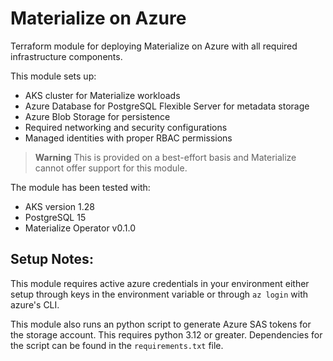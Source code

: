 # Materialize on Azure

Terraform module for deploying Materialize on Azure with all required infrastructure components.

This module sets up:
- AKS cluster for Materialize workloads
- Azure Database for PostgreSQL Flexible Server for metadata storage
- Azure Blob Storage for persistence
- Required networking and security configurations
- Managed identities with proper RBAC permissions

> **Warning** This is provided on a best-effort basis and Materialize cannot offer support for this module.

The module has been tested with:
- AKS version 1.28
- PostgreSQL 15
- Materialize Operator v0.1.0

## Setup Notes:
This module requires active azure credentials in your environment either setup through keys in the environment variable or through
`az login` with azure's CLI.

This module also runs an python script to generate Azure SAS tokens for the storage account. This requires python 3.12 or greater. Dependencies
for the script can be found in the `requirements.txt` file.
